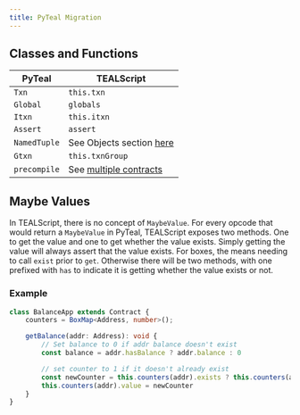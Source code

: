 ```yaml
---
title: PyTeal Migration
---
```


## Classes and Functions
| PyTeal       | TEALScript                                  |
| ------------ | ------------------------------------------- |
| `Txn`        | `this.txn`                                  |
| `Global`     | `globals`                                   |
| `Itxn`       | `this.itxn`                                 |
| `Assert`     | `assert`                                    |
| `NamedTuple` | See Objects section [here](types/tuples.md) |
| `Gtxn`       | `this.txnGroup`                             |
| `precompile` | See [multiple contracts](./multiple_contracts.md) |

## Maybe Values

In TEALScript, there is no concept of `MaybeValue`. For every opcode that would return a `MaybeValue` in PyTeal, TEALScript exposes two methods. One to get the value and one to get whether the value exists. Simply getting the value will always assert that the value exists. For boxes, the means needing to call `exist` prior to `get`. Otherwise there will be two methods, with one prefixed with `has` to indicate it is getting whether the value exists or not.

### Example

```ts
class BalanceApp extends Contract {
    counters = BoxMap<Address, number>();

    getBalance(addr: Address): void {
        // Set balance to 0 if addr balance doesn't exist
        const balance = addr.hasBalance ? addr.balance : 0

        // set counter to 1 if it doesn't already exist
        const newCounter = this.counters(addr).exists ? this.counters(addr).value + 1 : 1
        this.counters(addr).value = newCounter
    }
}
```